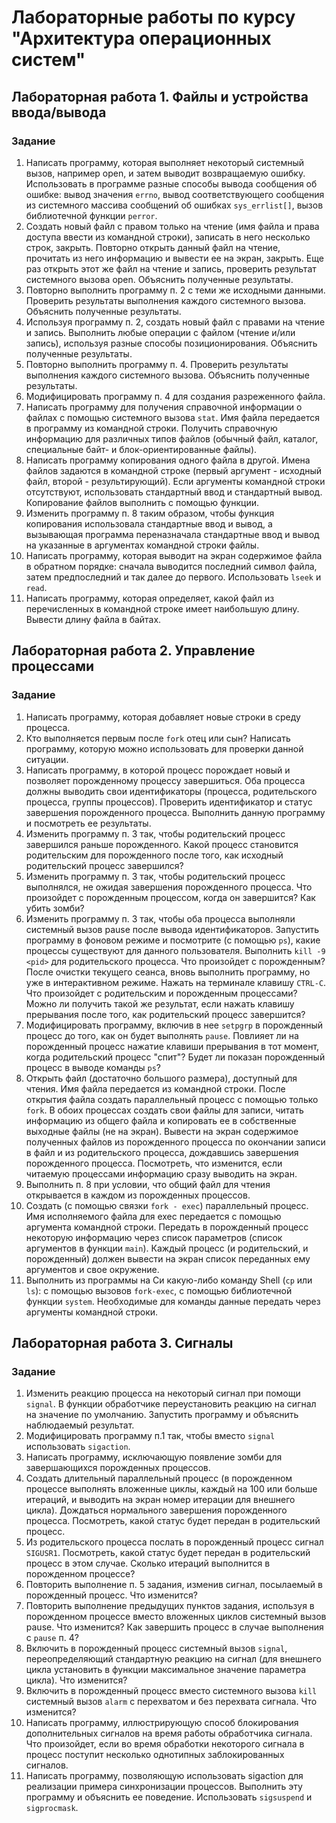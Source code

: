 # Лабораторные работы по курсу "Архитектура операционных систем"

## Лабораторная работа 1. Файлы и устройства ввода/вывода
### Задание
1. Написать программу, которая выполняет некоторый системный вызов, например open, и затем выводит возвращаемую ошибку. Использовать в программе разные способы вывода сообщения об ошибке: вывод значения ```errno```, вывод соответствующего сообщения из системного массива сообщений об ошибках ```sys_errlist[]```, вызов библиотечной функции ```perror```.
2. Создать новый файл с правом только на чтение (имя файла и права доступа ввести из командной строки), записать в него несколько строк, закрыть. Повторно открыть данный файл на чтение, прочитать из него информацию и вывести ее на экран, закрыть. Еще раз открыть этот же файл на чтение и запись, проверить результат системного вызова open. Объяснить полученные результаты.
3. Повторно выполнить программу п. 2 с теми же исходными данными. Проверить результаты выполнения каждого системного вызова. Объяснить полученные результаты.
4. Используя программу п. 2, создать новый файл с правами на чтение и запись. Выполнить любые операции с файлом (чтение и/или запись), используя разные способы позиционирования. Объяснить полученные результаты.
5. Повторно выполнить программу п. 4. Проверить результаты выполнения каждого системного вызова. Объяснить полученные результаты.
6. Модифицировать программу п. 4 для создания разреженного файла.
7. Написать программу для получения справочной информации о файлах с помощью системного вызова ```stat```. Имя файла передается в программу из командной строки. Получить справочную информацию для различных типов файлов (обычный файл, каталог, специальные байт- и блок-ориентированные файлы).
8. Написать программу копирования одного файла в другой. Имена файлов задаются в командной строке (первый аргумент - исходный файл, второй - результирующий). Если аргументы командной строки отсутствуют, использовать стандартный ввод и стандартный вывод. Копирование файлов выполнить с помощью функции.
9. Изменить программу п. 8 таким образом, чтобы функция копирования
использовала стандартные ввод и вывод, а вызывающая программа переназначала стандартные ввод и вывод на указанные в аргументах командной строки файлы.
10. Написать программу, которая выводит на экран содержимое файла в обратном порядке: сначала выводится последний символ файла, затем предпоследний и так далее до первого. Использовать ```lseek``` и ```read```.
11. Написать программу, которая определяет, какой файл из перечисленных в командной строке имеет наибольшую длину. Вывести длину файла в байтах.

## Лабораторная работа 2. Управление процессами
### Задание
1. Написать программу, которая добавляет новые строки в среду процесса.
2. Кто выполняется первым после ```fork``` отец или сын? Написать программу, которую можно использовать для проверки данной ситуации.
3. Написать программу, в которой процесс порождает новый и позволяет порожденному процессу завершиться. Оба процесса должны выводить свои идентификаторы (процесса, родительского процесса, группы процессов). Проверить идентификатор и статус завершения порожденного процесса. Выполнить данную программу и посмотреть ее результаты.
4. Изменить программу п. 3 так, чтобы родительский процесс завершился раньше порожденного. Какой процесс становится родительским для порожденного после того, как исходный родительский процесс завершился?
5. Изменить программу п. 3 так, чтобы родительский процесс выполнялся, не ожидая завершения порожденного процесса. Что произойдет с порожденным процессом, когда он завершится? Как убить зомби?
6. Изменить программу п. 3 так, чтобы оба процесса выполняли системный вызов pause после вывода идентификаторов. Запустить программу в фоновом режиме и посмотрите (с помощью ```ps```), какие процессы существуют для данного пользователя. Выполнить ```kill -9 <pid>``` для родительского процесса. Что произойдет с порожденным? После очистки текущего сеанса, вновь выполнить программу, но уже в интерактивном режиме. Нажать на терминале клавишу ```CTRL-C```. Что произойдет с родительским и порожденным процессами? Можно ли получить такой же результат, если нажать клавишу прерывания после того, как родительский процесс завершится?
7. Модифицировать программу, включив в нее ```setpgrp``` в порожденный процесс до того, как он будет выполнять ```pause```. Повлияет ли на порожденный процесс нажатие клавиши прерывания в тот момент, когда родительский процесс "спит"? Будет ли показан порожденный процесс в выводе команды ```ps```?
8. Открыть файл (достаточно большого размера), доступный для чтения. Имя файла передается из командной строки. После открытия файла создать параллельный процесс с помощью только ```fork```. В обоих процессах создать свои файлы для записи, читать информацию из общего файла и копировать ее в собственные выходные файлы (не на экран). Вывести на экран содержимое полученных файлов из порожденного процесса по окончании записи в файл и из родительского процесса, дождавшись завершения порожденного процесса. Посмотреть, что изменится, если читаемую процессами информацию сразу выводить на экран.
9. Выполнить п. 8 при условии, что общий файл для чтения открывается в каждом из порожденных процессов.
10. Создать (с помощью связки ```fork - exec```) параллельный процесс. Имя исполняемого файла для exec передается с помощью аргумента командной строки. Передать в порожденный процесс некоторую информацию через список параметров (список аргументов в функции ```main```). Каждый процесс (и родительский, и порожденный) должен вывести на экран список переданных ему аргументов и свое окружение.
11. Выполнить из программы на Си какую-либо команду Shell (```cp``` или ```ls```): с помощью вызовов ```fork-exec```, с помощью библиотечной функции ```system```. Необходимые для команды данные передать через аргументы командной строки.

## Лабораторная работа 3. Сигналы
### Задание
1. Изменить реакцию процесса на некоторый сигнал при помощи ```signal```. В функции обработчике переустановить реакцию на сигнал на значение по умолчанию. Запустить программу и объяснить наблюдаемый результат.
2. Модифицировать программу п.1 так, чтобы вместо ```signal``` использовать ```sigaction```.
3. Написать программу, исключающую появление зомби для завершающихся порожденных процессов.
4. Создать длительный параллельный процесс (в порожденном процессе выполнять вложенные циклы, каждый на 100 или больше итераций, и выводить на экран номер итерации для внешнего цикла). Дождаться нормального завершения порожденного процесса. Посмотреть, какой статус будет передан в родительский процесс.
5. Из родительского процесса послать в порожденный процесс сигнал ```SIGUSR1```. Посмотреть, какой статус будет передан в родительский процесс в этом случае. Сколько итераций выполнится в порожденном процессе?
6. Повторить выполнение п. 5 задания, изменив сигнал, посылаемый в порожденный процесс. Что изменится?
7. Повторить выполнение предыдущих пунктов задания, используя в порожденном процессе вместо вложенных циклов системный вызов pause. Что изменится? Как завершить процесс в случае выполнения с ```pause``` п. 4?
8. Включить в порожденный процесс системный вызов ```signal```, переопределяющий стандартную реакцию на сигнал (для внешнего цикла установить в функции максимальное значение параметра цикла). Что изменится?
9. Включить в порожденный процесс вместо системного вызова ```kill``` системный вызов ```alarm``` с перехватом и без перехвата сигнала. Что изменится?
10. Написать программу, иллюстрирующую способ блокирования дополнительных сигналов на время работы обработчика сигнала. Что произойдет, если во время обработки некоторого сигнала в процесс поступит несколько однотипных заблокированных сигналов.
11. Написать программу, позволяющую использовать sigaction для реализации примера синхронизации процессов. Выполнить эту программу и объяснить ее поведение. Использовать ```sigsuspend``` и ```sigprocmask```.
